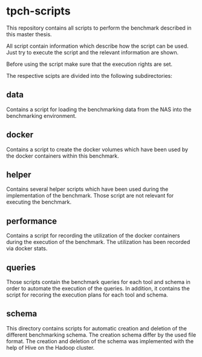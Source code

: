 # tpch-scripts
This repository contains all scripts to perform the benchmark described in this master thesis.

All script contain information which describe how the script can be used. Just try to execute the script and the relevant information are shown.

Before using the script make sure that the execution rights are set. 

The respective scipts are divided into the following subdirectories:

## data
Contains a script for loading the benchmarking data from the NAS into the benchmarking environment. 

## docker 
Contains a script to create the docker volumes which have been used by the docker containers within this benchmark.

## helper
Contains several helper scripts which have been used during the implementation of the benchmark. Those script are not relevant for executing the benchmark. 

## performance
Contains a script for recording the utilization of the docker containers during the execution of the benchmark. The utilization has been recorded via docker stats.

## queries
Those scripts contain the benchmark queries for each tool and schema in order to automate the execution of the queries. In addition, it contains the script for recoring the execution plans for each tool and schema.

## schema
This directory contains scripts for automatic creation and deletion of the different benchmarking schema. The creation schema differ by the used file format. The creation and deletion of the schema was implemented with the help of Hive on the Hadoop cluster.






